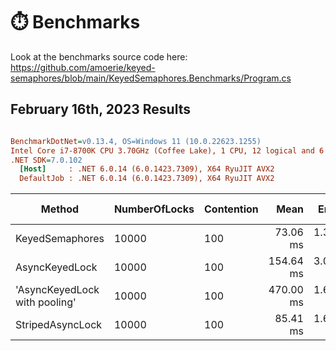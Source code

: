 # ⏱️ Benchmarks

Look at the benchmarks source code here: https://github.com/amoerie/keyed-semaphores/blob/main/KeyedSemaphores.Benchmarks/Program.cs

February 16th, 2023 Results
---------------------------

``` ini

BenchmarkDotNet=v0.13.4, OS=Windows 11 (10.0.22623.1255)
Intel Core i7-8700K CPU 3.70GHz (Coffee Lake), 1 CPU, 12 logical and 6 physical cores
.NET SDK=7.0.102
  [Host]     : .NET 6.0.14 (6.0.1423.7309), X64 RyuJIT AVX2
  DefaultJob : .NET 6.0.14 (6.0.1423.7309), X64 RyuJIT AVX2


```
|                        Method | NumberOfLocks | Contention |      Mean |    Error |   StdDev | Ratio | RatioSD |       Gen0 |      Gen1 |      Gen2 | Allocated | Alloc Ratio |
|------------------------------ |-------------- |----------- |----------:|---------:|---------:|------:|--------:|-----------:|----------:|----------:|----------:|------------:|
|               KeyedSemaphores |         10000 |        100 |  73.06 ms | 1.374 ms | 1.471 ms |  1.00 |    0.00 |  2285.7143 | 1714.2857 | 1000.0000 |  31.71 MB |        1.00 |
|                AsyncKeyedLock |         10000 |        100 | 154.64 ms | 3.092 ms | 4.629 ms |  2.14 |    0.08 | 30250.0000 | 2500.0000 |  750.0000 | 199.68 MB |        6.30 |
| &#39;AsyncKeyedLock with pooling&#39; |         10000 |        100 | 470.00 ms | 1.629 ms | 1.523 ms |  6.45 |    0.14 |  8000.0000 | 1000.0000 | 1000.0000 |  69.86 MB |        2.20 |
|              StripedAsyncLock |         10000 |        100 |  85.41 ms | 1.692 ms | 3.533 ms |  1.15 |    0.05 |  3500.0000 | 2500.0000 | 1166.6667 |  38.08 MB |        1.20 |
